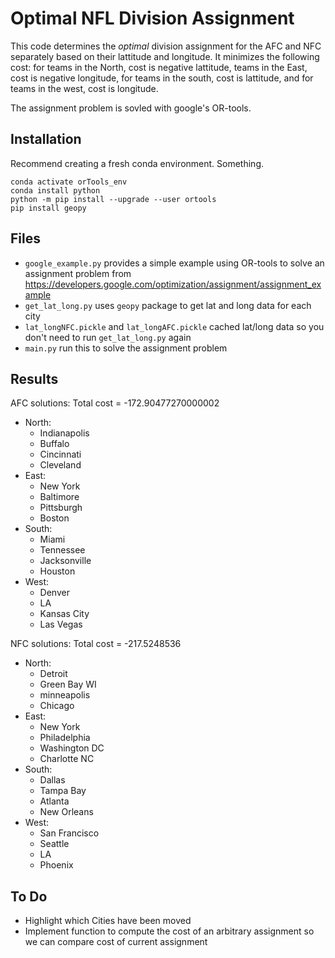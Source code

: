 # Optimal NFL Division Assignment 

This code determines the *optimal* division assignment for the AFC and NFC separately based on their lattitude and longitude. It minimizes the following cost: for teams in the North, cost is negative lattitude, teams in the East, cost is negative longitude, for teams in the south, cost is lattitude, and for teams in the west, cost is longitude. 

The assignment problem is sovled with google's OR-tools. 

## Installation
Recommend creating a fresh conda environment. Something.
```
conda activate orTools_env
conda install python 
python -m pip install --upgrade --user ortools
pip install geopy
```

## Files 
- ```google_example.py``` provides a simple example using OR-tools to solve an assignment problem from https://developers.google.com/optimization/assignment/assignment_example
- ```get_lat_long.py``` uses ```geopy``` package to get lat and long data for each city
- ```lat_longNFC.pickle``` and ```lat_longAFC.pickle``` cached lat/long data so you don't need to run ```get_lat_long.py``` again
- ```main.py``` run this to solve the assignment problem 

## Results 
AFC solutions:
Total cost = -172.90477270000002

- North:
    -	Indianapolis
    -	Buffalo
    -	Cincinnati
    -	Cleveland
- East:
    -	New York
    -	Baltimore
    - 	Pittsburgh
    -	Boston
- South:
    -    Miami
    -	Tennessee
    -	Jacksonville
    -	Houston
- West:
    -	Denver
    -	LA
    -	Kansas City
    -	Las Vegas

NFC solutions:
Total cost = -217.5248536

- North:
    -	Detroit
    -	Green Bay WI
    -	minneapolis
    -	Chicago
- East:
    -	New York
    -	Philadelphia
    -	Washington DC
    -	Charlotte NC
- South:
    -	Dallas
    -	Tampa Bay
    -	Atlanta
    -	New Orleans
- West:
    -	San Francisco
    -	Seattle
    -	LA
    -	Phoenix

## To Do
- Highlight which Cities have been moved
- Implement function to compute the cost of an arbitrary assignment so we can compare cost of current assignment
